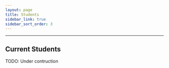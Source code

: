 ```yaml
---
layout: page
title: Students
sidebar_link: true
sidebar_sort_order: 3
---
```



___

## Current Students

TODO: Under contruction
